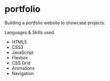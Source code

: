 # portfolio
Building a portfolio website to showcase projects.

 
Languages & Skills used

- HTML5
- CSS3
- JavaScript
- Flexbox
- CSS Grid
- Animations
- Navigation
